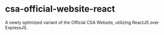 # csa-official-website-react
A newly optimized variant of the Official CSA Website, utilizing ReactJS over ExpressJS.
